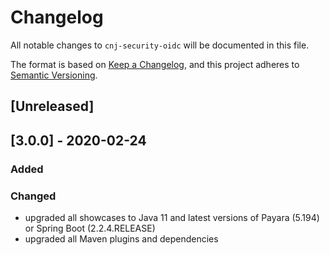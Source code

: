 # Changelog
All notable changes to `cnj-security-oidc` will be documented in this file.

The format is based on [Keep a Changelog](https://keepachangelog.com/en/1.0.0/),
and this project adheres to [Semantic Versioning](https://semver.org/spec/v2.0.0.html).

## [Unreleased]

## [3.0.0] - 2020-02-24
### Added
### Changed
- upgraded all showcases to Java 11 and latest versions of Payara (5.194) or Spring Boot (2.2.4.RELEASE)
- upgraded all Maven plugins and dependencies
